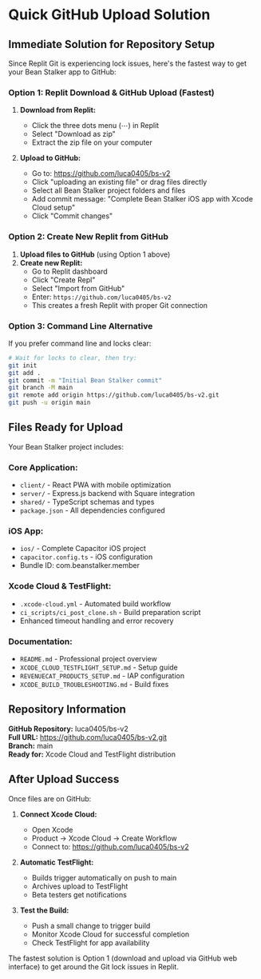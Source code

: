 # Quick GitHub Upload Solution

## Immediate Solution for Repository Setup

Since Replit Git is experiencing lock issues, here's the fastest way to get your Bean Stalker app to GitHub:

### Option 1: Replit Download & GitHub Upload (Fastest)

1. **Download from Replit:**
   - Click the three dots menu (⋯) in Replit
   - Select "Download as zip"
   - Extract the zip file on your computer

2. **Upload to GitHub:**
   - Go to: https://github.com/luca0405/bs-v2
   - Click "uploading an existing file" or drag files directly
   - Select all Bean Stalker project folders and files
   - Add commit message: "Complete Bean Stalker iOS app with Xcode Cloud setup"
   - Click "Commit changes"

### Option 2: Create New Replit from GitHub

1. **Upload files to GitHub** (using Option 1 above)
2. **Create new Replit:**
   - Go to Replit dashboard
   - Click "Create Repl"
   - Select "Import from GitHub"
   - Enter: `https://github.com/luca0405/bs-v2`
   - This creates a fresh Replit with proper Git connection

### Option 3: Command Line Alternative

If you prefer command line and locks clear:

```bash
# Wait for locks to clear, then try:
git init
git add .
git commit -m "Initial Bean Stalker commit"
git branch -M main
git remote add origin https://github.com/luca0405/bs-v2.git
git push -u origin main
```

## Files Ready for Upload

Your Bean Stalker project includes:

### Core Application:
- `client/` - React PWA with mobile optimization
- `server/` - Express.js backend with Square integration
- `shared/` - TypeScript schemas and types
- `package.json` - All dependencies configured

### iOS App:
- `ios/` - Complete Capacitor iOS project
- `capacitor.config.ts` - iOS configuration
- Bundle ID: com.beanstalker.member

### Xcode Cloud & TestFlight:
- `.xcode-cloud.yml` - Automated build workflow
- `ci_scripts/ci_post_clone.sh` - Build preparation script
- Enhanced timeout handling and error recovery

### Documentation:
- `README.md` - Professional project overview
- `XCODE_CLOUD_TESTFLIGHT_SETUP.md` - Setup guide
- `REVENUECAT_PRODUCTS_SETUP.md` - IAP configuration
- `XCODE_BUILD_TROUBLESHOOTING.md` - Build fixes

## Repository Information

**GitHub Repository:** luca0405/bs-v2  
**Full URL:** https://github.com/luca0405/bs-v2.git  
**Branch:** main  
**Ready for:** Xcode Cloud and TestFlight distribution  

## After Upload Success

Once files are on GitHub:

1. **Connect Xcode Cloud:**
   - Open Xcode
   - Product → Xcode Cloud → Create Workflow
   - Connect to: https://github.com/luca0405/bs-v2

2. **Automatic TestFlight:**
   - Builds trigger automatically on push to main
   - Archives upload to TestFlight
   - Beta testers get notifications

3. **Test the Build:**
   - Push a small change to trigger build
   - Monitor Xcode Cloud for successful completion
   - Check TestFlight for app availability

The fastest solution is Option 1 (download and upload via GitHub web interface) to get around the Git lock issues in Replit.